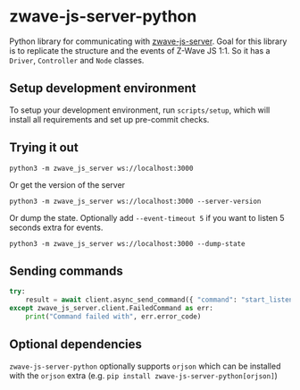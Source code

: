 # zwave-js-server-python

Python library for communicating with [zwave-js-server](https://github.com/zwave-js/zwave-js-server/). Goal for this library is to replicate the structure and the events of Z-Wave JS 1:1. So it has a `Driver`, `Controller` and `Node` classes.

## Setup development environment

To setup your development environment, run `scripts/setup`, which will install all requirements and set up pre-commit checks.

## Trying it out

```shell
python3 -m zwave_js_server ws://localhost:3000
```

Or get the version of the server

```shell
python3 -m zwave_js_server ws://localhost:3000 --server-version
```

Or dump the state. Optionally add `--event-timeout 5` if you want to listen 5 seconds extra for events.

```shell
python3 -m zwave_js_server ws://localhost:3000 --dump-state
```

## Sending commands

```python
try:
    result = await client.async_send_command({ "command": "start_listening" })
except zwave_js_server.client.FailedCommand as err:
    print("Command failed with", err.error_code)
```

## Optional dependencies

`zwave-js-server-python` optionally supports `orjson` which can be installed with the `orjson` extra (e.g. `pip install zwave-js-server-python[orjson]`)
